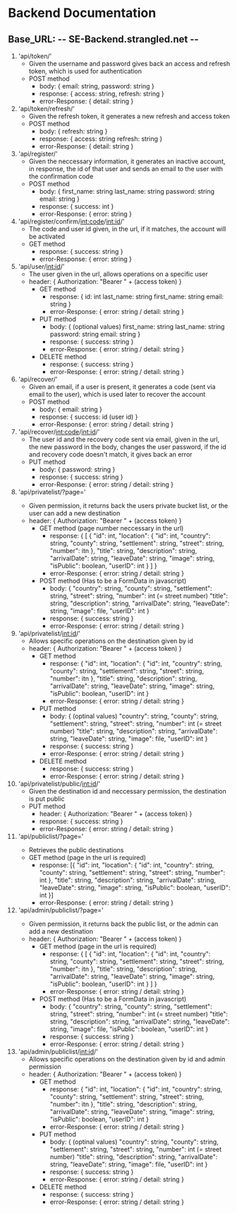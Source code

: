 # Backend Documentation

## Base_URL:   -- SE-Backend.strangled.net --



1. 'api/token/'
    - Given the username and password gives back an access and refresh token, which is used for authentication
    - POST method
        - body: {
            email: string,
            password: string
        }
        - response: {
            access: string,
            refresh: string
        }
        - error-Response: {
            detail: string
        }
2. 'api/token/refresh/'
    - Given the refresh token, it generates a new refresh and access token
    - POST method
        - body: {
            refresh: string
        }
        - response: {
            access: string
            refresh: string
        }
        - error-Response: {
            detail: string
        }
3. 'api/register/'
    - Given the neccessary information, it generates an inactive account, in response, the id of that user and sends an email to the user with the confirmation code
    - POST method
        - body: {
            first_name: string
            last_name: string
            password: string
            email: string
        }
        - response: {
            success: int
        }
        - error-Response: {
            error: string
        }
4. 'api/register/confirm/<int:code>/<int:id>/'
    - The code and user id given, in the url, if it matches, the account will be activated
    - GET method
        - response: {
            success: string
        }
        - error-Response: {
            error: string
        }
5. 'api/user/<int:id>/'
    - The user given in the url, allows operations on a specific user
    - header: {
        Authorization: "Bearer "  + (access token)
    }
        - GET method
            - response: {
                id: int
                last_name: string
                first_name: string
                email: string
            }
            - error-Response: {
                error: string / detail: string
            }
        - PUT method
            - body: { (optional values)
                first_name: string
                last_name: string
                password: string
                email: string
            }
            - response: {
                success: string
            }
            - error-Response: {
                error: string / detail: string
            }
        - DELETE method
            - response: {
                success: string
            }
            - error-Response: {
                error: string / detail: string
            }
6. 'api/recover/'
    - Given an email, if a user is present, it generates a code (sent via email to the user), which is used later to recover the account
    - POST method
        - body: {
            email: string
        }
        - response: {
            success: id (user id)
        }
        - error-Response: {
            error: string / detail: string
        }
7. 'api/recover/<int:code>/<int:id>/'
    - The user id and the recovery code sent via email, given in the url, the new password in the body, changes the user password, if the id and recovery code doesn't match, it gives back an error
    - PUT method
        - body: {
            password: string
        }
        - response: {
            success: string
        }
        - error-Response: {
            error: string / detail: string
        }
8. 'api/privatelist/?page=<number>'
    - Given permission, it returns back the users private bucket list, or the user can add a new destination
    - header: {
        Authorization: "Bearer "  + (access token)
    }
        - GET method (page number neccessary in the url)
            - response: {
                [
                    {
                        "id": int,
                        "location": {
                            "id": int,
                            "country": string,
                            "county": string,
                            "settlement": string,
                            "street": string,
                            "number": itn
                        },
                        "title": string,
                        "description": string,
                        "arrivalDate": string,
                        "leaveDate": string,
                        "image": string,
                        "isPublic": boolean,
                        "userID": int
                    }
                ]
            }
            - error-Response: {
                error: string / detail: string
            }
        - POST method (Has to be a FormData in javascript)
            - body: {
                "country": string,
                "county": string,
                "settlement": string,
                "street": string,
                "number": int (= street number)
                "title": string,
                "description": string,
                "arrivalDate": string,
                "leaveDate": string,
                "image": file,
                "userID": int
            }
            - response: {
                success: string
            }
            - error-Response: {
                error: string / detail: string
            }
9. 'api/privatelist/<int:id>/'
    - Allows specific operations on the destination given by id
    - header: {
        Authorization: "Bearer "  + (access token)
    }
        - GET method
            - response: {
                "id": int,
                "location": {
                    "id": int,
                    "country": string,
                    "county": string,
                    "settlement": string,
                    "street": string,
                    "number": itn
                },
                "title": string,
                "description": string,
                "arrivalDate": string,
                "leaveDate": string,
                "image": string,
                "isPublic": boolean,
                "userID": int
            }
            - error-Response: {
                error: string / detail: string
            }
        - PUT method
            - body: { (optinal values)
                "country": string,
                "county": string,
                "settlement": string,
                "street": string,
                "number": int (= street number)
                "title": string,
                "description": string,
                "arrivalDate": string,
                "leaveDate": string,
                "image": file,
                "userID": int
            }
            - response: {
                success: string
            }
            - error-Response: {
                error: string / detail: string
            }
        - DELETE method
            - response: {
                success: string
            }
            - error-Response: {
                error: string / detail: string
            }
10. 'api/privatelist/public/<int:id>/'
    - Given the destination id and neccessary permission, the destination is put public
    - PUT method
        - header: {
            Authorization: "Bearer "  + (access token)
        }
        - response: {
            success: string
        }
        - error-Response: {
            error: string / detail: string
        }
11. 'api/publiclist/?page=<number>'
    - Retrieves the public destinations
    - GET method (page in the url is required)
        - response: [{
            "id": int,
            "location": {
                "id": int,
                "country": string,
                "county": string,
                "settlement": string,
                "street": string,
                "number": int
            },
            "title": string,
            "description": string,
            "arrivalDate": string,
            "leaveDate": string,
            "image": string,
            "isPublic": boolean,
            "userID": int
        }]
        - error-Response: {
            error: string / detail: string
        }
12. 'api/admin/publiclist/?page=<number>'
    - Given permission, it returns back the public list, or the admin can add a new destination
    - header: {
        Authorization: "Bearer "  + (access token)
    }
        - GET method (page in the url is required)
            - response: {
                [
                    {
                        "id": int,
                        "location": {
                            "id": int,
                            "country": string,
                            "county": string,
                            "settlement": string,
                            "street": string,
                            "number": itn
                        },
                        "title": string,
                        "description": string,
                        "arrivalDate": string,
                        "leaveDate": string,
                        "image": string,
                        "isPublic": boolean,
                        "userID": int
                    }
                ]
            }
            - error-Response: {
                error: string / detail: string
            }
        - POST method (Has to be a FormData in javascript)
            - body: {
                "country": string,
                "county": string,
                "settlement": string,
                "street": string,
                "number": int (= street number)
                "title": string,
                "description": string,
                "arrivalDate": string,
                "leaveDate": string,
                "image": file,
                "isPublic": boolean,
                "userID": int
            }
            - response: {
                success: string
            }
            - error-Response: {
                error: string / detail: string
            }
13. 'api/admin/publiclist/<int:id>/'
    - Allows specific operations on the destination given by id and admin permission
    - header: {
        Authorization: "Bearer "  + (access token)
    }
        - GET method
            - response: {
                "id": int,
                "location": {
                    "id": int,
                    "country": string,
                    "county": string,
                    "settlement": string,
                    "street": string,
                    "number": itn
                },
                "title": string,
                "description": string,
                "arrivalDate": string,
                "leaveDate": string,
                "image": string,
                "isPublic": boolean,
                "userID": int
            }
            - error-Response: {
                error: string / detail: string
            }
        - PUT method
            - body: { (optinal values)
                "country": string,
                "county": string,
                "settlement": string,
                "street": string,
                "number": int (= street number)
                "title": string,
                "description": string,
                "arrivalDate": string,
                "leaveDate": string,
                "image": file,
                "userID": int
            }
            - response: {
                success: string
            }
            - error-Response: {
                error: string / detail: string
            }
        - DELETE method
            - response: {
                success: string
            }
            - error-Response: {
                error: string / detail: string
            }